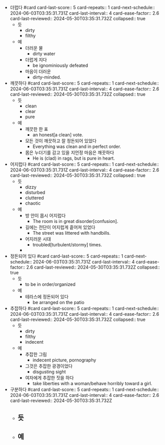 - 더럽다 #card
  card-last-score:: 5
  card-repeats:: 1
  card-next-schedule:: 2024-06-03T03:35:31.731Z
  card-last-interval:: 4
  card-ease-factor:: 2.6
  card-last-reviewed:: 2024-05-30T03:35:31.732Z
  collapsed:: true
	- 듯
		- dirty
		- filthy
	- 예
		- 더러운 물
			- dirty water
		- 더럽게 지다
			- be ignominiously defeated
		- 마음이 더러운
			- dirty-minded.
- 깨끗하다 #card
  card-last-score:: 5
  card-repeats:: 1
  card-next-schedule:: 2024-06-03T03:35:31.731Z
  card-last-interval:: 4
  card-ease-factor:: 2.6
  card-last-reviewed:: 2024-05-30T03:35:31.732Z
  collapsed:: true
	- 듯
		- clean
		- clear
		- pure
	- 예
		- 깨끗한 한 표
			- an honest[a clean] vote.
		- 모든 것이 깨끗하고 잘 정돈되어 있었다
			- Everything was clean and in perfect order.
		- 몸은 누더기를 감고 있을 지언정 마음은 깨끗하다
			- He is (clad) in rags, but is pure in heart.
- 어지럽다 #card
  card-last-score:: 5
  card-repeats:: 1
  card-next-schedule:: 2024-06-03T03:35:31.731Z
  card-last-interval:: 4
  card-ease-factor:: 2.6
  card-last-reviewed:: 2024-05-30T03:35:31.732Z
  collapsed:: true
	- 듯
		- dizzy
		- disturbed
		- cluttered
		- chaotic
	- 예
		- 방 안이 몹시 어지럽다
			- The room is in great disorder[confusion].
		- 길에는 전단이 어지럽게 흩어져 있었다
			- The street was littered with handbills.
		- 어지러운 시대
			- troubled[turbulent/stormy] times.
		-
- 정돈되어 있다 #card
  card-last-score:: 5
  card-repeats:: 1
  card-next-schedule:: 2024-06-03T03:35:31.731Z
  card-last-interval:: 4
  card-ease-factor:: 2.6
  card-last-reviewed:: 2024-05-30T03:35:31.732Z
  collapsed:: true
	- 듯
		- to be in order/organized
	- 예
		- 테라스에 정돈되어 있다
			- be arranged on the patio
- 추잡하다 #card
  card-last-score:: 5
  card-repeats:: 1
  card-next-schedule:: 2024-06-03T03:35:31.731Z
  card-last-interval:: 4
  card-ease-factor:: 2.6
  card-last-reviewed:: 2024-05-30T03:35:31.732Z
  collapsed:: true
	- 듯
		- dirty
		- filthy
		- indecent
	- 예
		- 추잡한 그림
			- indecent picture, pornography
		- 그것은 추잡한 광경이었다
			- disgusting sight
		- 여자에게 추잡한 짓을 하다
			- take liberties with a woman/behave horribly toward a girl.
- 구분하다 #card
  card-last-score:: 5
  card-repeats:: 1
  card-next-schedule:: 2024-06-03T03:35:31.731Z
  card-last-interval:: 4
  card-ease-factor:: 2.6
  card-last-reviewed:: 2024-05-30T03:35:31.732Z
	- 듯
		-
	- 예
		-